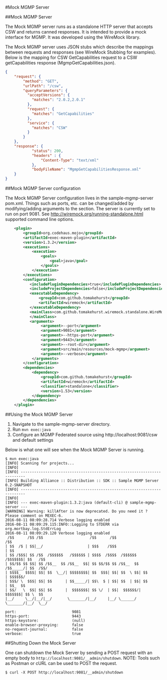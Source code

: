 #Mock MGMP Server

##Mock MGMP Server

The Mock MGMP server runs as a standalone HTTP server that accepts CSW and returns canned responses.  It is intended to provide a mock interface for MGMP. It was developed using the WireMock library.

The Mock MGMP server uses JSON stubs which describe the mappings between requests and responses (see WireMock Stubbing for examples).  Below is the mapping for CSW GetCapabilities request to a CSW getCapabilities response (MgmpGetCapabilities.json).

```json
{
    "request": {
        "method": "GET",
        "urlPath": "/csw",
        "queryParameters": {
          "acceptVersions": {
            "matches": "2.0.2,2.0.1"
          },
          "request": {
            "matches": "GetCapabilities"
          },
          "service": {
            "matches": "CSW"
          }
        }
    },
    "response": {
            "status": 200,
            "headers" : {
                "Content-Type": "text/xml"
            },
            "bodyFileName": "MgmpGetCapabilitiesResponse.xml"
    }
}
```

##Mock MGMP Server configuration

The Mock MGMP Server configuration lives in the sample-mgmp-server pom.xml.  Things such as ports, etc. can be changed/added by modifying/adding arguments to the <arguments> section.  The server is currently set to run on port 9081.  See http://wiremock.org/running-standalone.html supported command line options.

```xml
    <plugin>
        <groupId>org.codehaus.mojo</groupId>
        <artifactId>exec-maven-plugin</artifactId>
        <version>1.3.2</version>
        <executions>
            <execution>
                <goals>
                    <goal>java</goal>
                </goals>
            </execution>
        </executions>
        <configuration>
           <includePluginDependencies>true</includePluginDependencies>
           <includeProjectDependencies>false</includeProjectDependencies>
           <executableDependency>
               <groupId>com.github.tomakehurst</groupId>
               <artifactId>wiremock</artifactId>
           </executableDependency>
           <mainClass>com.github.tomakehurst.wiremock.standalone.WireMockServerRunner
           </mainClass>
           <arguments>
                <argument>--port</argument>
                <argument>9081</argument>
                <argument>--https-port</argument>
                <argument>9443</argument>
                <argument>--root-dir</argument>
                <argument>src/main/resources/mock-mgmp</argument>
                <argument>--verbose</argument>
            </arguments>
        </configuration>
        <dependencies>
            <dependency>
                <groupId>com.github.tomakehurst</groupId>
                <artifactId>wiremock</artifactId>
                <classifier>standalone</classifier>
                <version>1.53</version>
            </dependency>
        </dependencies>
    </plugin>
```

##Using the Mock MGMP Server

1. Navigate to the sample-mgmp-server directory.
2. Run `mvn exec:java`
3. Configure an MGMP Federated source using http://localhost:9081/csw and default settings

Below is what one will see when the Mock MGMP Server is running.

```
$ mvn exec:java
[INFO] Scanning for projects...
[INFO]
[INFO] ------------------------------------------------------------------------
[INFO] Building Alliance :: Distribution :: SDK :: Sample MGMP Server 0.2-SNAPSHOT
[INFO] ------------------------------------------------------------------------
[INFO]
[INFO] --- exec-maven-plugin:1.3.2:java (default-cli) @ sample-mgmp-server ---
[WARNING] Warning: killAfter is now deprecated. Do you need it ? Please comment on MEXEC-6.
2016-08-11 08:09:28.714 Verbose logging enabled
2016-08-11 08:09:29.115:INFO::Logging to STDERR via org.mortbay.log.StdErrLog
2016-08-11 08:09:29.120 Verbose logging enabled
 /$$      /$$ /$$                     /$$      /$$                     /$$
| $$  /$ | $$|__/                    | $$$    /$$$                    | $$
| $$ /$$$| $$ /$$  /$$$$$$   /$$$$$$ | $$$$  /$$$$  /$$$$$$   /$$$$$$$| $$   /$$
| $$/$$ $$ $$| $$ /$$__  $$ /$$__  $$| $$ $$/$$ $$ /$$__  $$ /$$_____/| $$  /$$/
| $$$$_  $$$$| $$| $$  \__/| $$$$$$$$| $$  $$$| $$| $$  \ $$| $$      | $$$$$$/
| $$$/ \  $$$| $$| $$      | $$_____/| $$\  $ | $$| $$  | $$| $$      | $$_  $$
| $$/   \  $$| $$| $$      |  $$$$$$$| $$ \/  | $$|  $$$$$$/|  $$$$$$$| $$ \  $$
|__/     \__/|__/|__/       \_______/|__/     |__/ \______/  \_______/|__/  \__/

port:                         9081
https-port:                   9443
https-keystore:               (null)
enable-browser-proxying:      false
no-request-journal:           false
verbose:                      true
```

##Shutting Down the Mock Server

One can shutdown the Mock Server by sending a POST request with an empty body to `http://localhost:9081/__admin/shutdown`.  NOTE: Tools such as Postman or cURL can be used to POST the request.

```
$ curl -X POST http://localhost:9081/__admin/shutdown
```